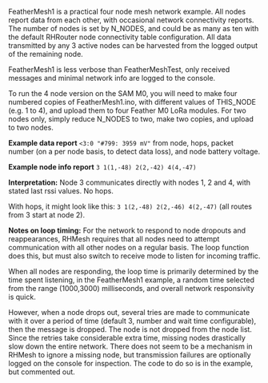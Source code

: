 FeatherMesh1 is a practical four node mesh network example. All nodes report data from each other, with occasional network connectivity reports. The number of nodes is set by N_NODES, and could be as many as ten with the default RHRouter node connectivity table configuration. All data transmitted by any 3 active nodes can be harvested from the logged output of the remaining node. 

FeatherMesh1 is less verbose than FeatherMeshTest, only received messages and minimal network info are logged to the console. 

To run the 4 node version on the SAM M0, you will need to make four numbered copies of FeatherMesh1.ino, with different values of THIS_NODE (e.g. 1 to 4), and upload them to four Feather M0 LoRa modules. For two nodes only, simply reduce N_NODES to two, make two copies, and upload to two nodes.

**Example data report** `<3:0 "#799: 3959 mV"` from node, hops, packet number (on a per node basis, to detect data loss), and node battery voltage.

**Example node info report** `3 1(1,-48) 2(2,-42) 4(4,-47)`

**Interpretation:** Node 3 communicates directly with nodes 1, 2 and 4, with stated last rssi values. No hops.

With hops, it might look like this: `3 1(2,-48) 2(2,-46) 4(2,-47)` (all routes from 3 start at node 2).

**Notes on loop timing:**  For the network to respond to node dropouts and reappearances, RHMesh requires that all nodes need to attempt communication with all other nodes on a regular basis. The loop function does this, but must also switch to receive mode to listen for incoming traffic. 

When all nodes are responding, the loop time is primarily determined by the time spent listening, in the FeatherMesh1 example, a random time selected from the range (1000,3000) milliseconds, and overall network responsivity is quick. 

However, when a node drops out, several tries are made to communicate with it over a period of time (default 3, number and wait time configurable), then the message is dropped. The node is not dropped from the node list. Since the retries take considerable extra time, missing nodes drastically slow down the entire network. There does not seem to be a mechanism in RHMesh to ignore a missing node, but transmission failures are optionally logged on the console for inspection. The code to do so is in the example, but commented out.

